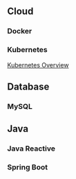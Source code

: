 
## Cloud

### Docker

### Kubernetes
[Kubernetes Overview](./Kubernetes/KubernetesOverview.md?&target=_blank)

## Database

### MySQL

## Java

### Java Reactive

### Spring Boot

